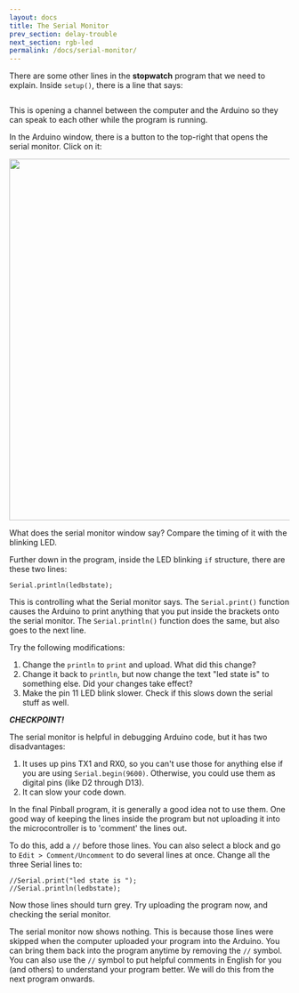 ```yaml
---
layout: docs
title: The Serial Monitor
prev_section: delay-trouble
next_section: rgb-led
permalink: /docs/serial-monitor/
---
```


There are some other lines in the **stopwatch** program that we need to explain. Inside ```setup()```, there is a line that says:

```Serial.begin(9600)
```

This is opening a channel between the computer and the Arduino so they can speak to each other while the program is running.

In the Arduino window, there is a button to the top-right that opens the serial monitor. Click on it:

<img src="{{ site.baseurl }}/img/serial-monitor.png" style="width: 650px"/>

What does the  serial monitor window say? Compare the timing of it
with the blinking LED.

Further down in the program, inside the LED blinking ```if``` structure,
there are these two lines:

```Serial.print("led state is ");
Serial.println(ledbstate);
```

This is controlling what the Serial monitor says.  The ```Serial.print()``` function causes the Arduino to print anything that you put inside the brackets onto the serial monitor.  The ```Serial.println()``` function does the same, but also goes to the next line. 

Try the following modifications:

1. Change the ```println``` to ```print``` and upload. What did this change?
2. Change it back to ```println```, but now change the text "led state is" to something else. Did your changes take effect?
3. Make the pin 11 LED blink slower. Check if this slows down the
serial stuff as well.

**_CHECKPOINT!_**

The serial monitor is helpful in debugging Arduino code, but it has
two disadvantages:

1. It uses up pins TX1 and RX0, so you can't use those for anything else
if you are using ```Serial.begin(9600)```. Otherwise, you could use them as digital pins (like D2 through D13). 
2. It can slow your code down.

In the final Pinball program, it is generally a good idea not to use
them. One good way of keeping the lines inside the program but not
uploading it into the microcontroller is to 'comment' the lines out.

To do this, add a ```//``` before those lines. You can also select a block and go to ```Edit > Comment/Uncomment``` to do several lines at once. Change all the three Serial lines to:

```//Serial.begin(9600);
//Serial.print("led state is ");
//Serial.println(ledbstate);
```

Now those lines should turn grey. Try uploading the program now, and
checking the serial monitor.

The serial monitor now shows nothing. This is because those lines were skipped when the computer uploaded your program into the Arduino. You can bring them back into the program anytime by removing the ```//``` symbol. You can also use the ```//``` symbol to put helpful comments in English for you (and others) to understand your program better. We will do this from the next program onwards.


